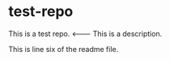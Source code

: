 test-repo
=========

This is a test repo. &lt;--- This is a description.

This is line six of the readme file.
